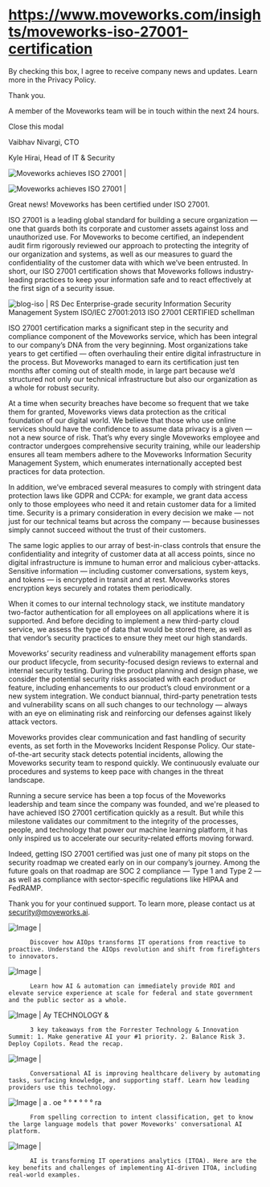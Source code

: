 # https://www.moveworks.com/insights/moveworks-iso-27001-certification

By checking this box, I agree to receive company news and updates. Learn more in the Privacy Policy.

Thank you.

A member of the Moveworks team will be in touch within the next 24 hours.



  Close this modal
  



Vaibhav Nivargi, CTO



Kyle Hirai, Head of IT & Security


![Moveworks achieves ISO 27001 | ](https://www.moveworks.com/hubfs/11_MW_Blog_Feature_ISOcertification.png)

![Moveworks achieves ISO 27001 | ](https://www.moveworks.com/hubfs/11_MW_Blog_Feature_ISOcertification.png)

Great news! Moveworks has been certified under ISO 27001. 

ISO 27001 is a leading global standard for building a secure organization — one that guards both its corporate and customer assets against loss and unauthorized use. For Moveworks to become certified, an independent audit firm rigorously reviewed our approach to protecting the integrity of our organization and systems, as well as our measures to guard the confidentiality of the customer data with which we’ve been entrusted. In short, our ISO 27001 certification shows that Moveworks follows industry-leading practices to keep your information safe and to react effectively at the first sign of a security issue.



![blog-iso | RS Dec Enterprise-grade security Information Security Management System ISO/IEC 27001:2013 ISO 27001 CERTIFIED schellman](https://www.moveworks.com/hs-fs/hubfs/blog-iso.png)

ISO 27001 certification marks a significant step in the security and compliance component of the Moveworks service, which has been integral to our company’s DNA from the very beginning. Most organizations take years to get certified — often overhauling their entire digital infrastructure in the process. But Moveworks managed to earn its certification just ten months after coming out of stealth mode, in large part because we’d structured not only our technical infrastructure but also our organization as a whole for robust security. 

At a time when security breaches have become so frequent that we take them for granted, Moveworks views data protection as the critical foundation of our digital world. We believe that those who use online services should have the confidence to assume data privacy is a given — not a new source of risk. That’s why every single Moveworks employee and contractor undergoes comprehensive security training, while our leadership ensures all team members adhere to the Moveworks Information Security Management System, which enumerates internationally accepted best practices for data protection.

In addition, we’ve embraced several measures to comply with stringent data protection laws like GDPR and CCPA: for example, we grant data access only to those employees who need it and retain customer data for a limited time. Security is a primary consideration in every decision we make — not just for our technical teams but across the company — because businesses simply cannot succeed without the trust of their customers. 

The same logic applies to our array of best-in-class controls that ensure the confidentiality and integrity of customer data at all access points, since no digital infrastructure is immune to human error and malicious cyber-attacks. Sensitive information — including customer conversations, system keys, and tokens — is encrypted in transit and at rest. Moveworks stores encryption keys securely and rotates them periodically.

When it comes to our internal technology stack, we institute mandatory two-factor authentication for all employees on all applications where it is supported. And before deciding to implement a new third-party cloud service, we assess the type of data that would be stored there, as well as that vendor’s security practices to ensure they meet our high standards.

Moveworks’ security readiness and vulnerability management efforts span our product lifecycle, from security-focused design reviews to external and internal security testing. During the product planning and design phase, we consider the potential security risks associated with each product or feature, including enhancements to our product’s cloud environment or a new system integration. We conduct biannual, third-party penetration tests and vulnerability scans on all such changes to our technology — always with an eye on eliminating risk and reinforcing our defenses against likely attack vectors.

Moveworks provides clear communication and fast handling of security events, as set forth in the Moveworks Incident Response Policy. Our state-of-the-art security stack detects potential incidents, allowing the Moveworks security team to respond quickly. We continuously evaluate our procedures and systems to keep pace with changes in the threat landscape.

Running a secure service has been a top focus of the Moveworks leadership and team since the company was founded, and we're pleased to have achieved ISO 27001 certification quickly as a result. But while this milestone validates our commitment to the integrity of the processes, people, and technology that power our machine learning platform, it has only inspired us to accelerate our security-related efforts moving forward. 

Indeed, getting ISO 27001 certified was just one of many pit stops on the security roadmap we created early on in our company’s journey. Among the future goals on that roadmap are SOC 2 compliance — Type 1 and Type 2 — as well as compliance with sector-specific regulations like HIPAA and FedRAMP.

Thank you for your continued support. To learn more, please contact us at security@moveworks.ai.

![Image | ](https://www.moveworks.com/hs-fs/hubfs/AIOps-featured-image.png)


          Discover how AIOps transforms IT operations from reactive to proactive. Understand the AIOps revolution and shift from firefighters to innovators.
        

![Image | ](https://www.moveworks.com/hs-fs/hubfs/Public-Sector-Convo-AI.png)


          Learn how AI & automation can immediately provide ROI and elevate service experience at scale for federal and state government and the public sector as a whole.
        

![Image | Ay TECHNOLOGY &](https://www.moveworks.com/hs-fs/hubfs/Forrester%20T%26I%20%281%29.png)


          3 key takeaways from the Forrester Technology & Innovation Summit: 1. Make generative AI your #1 priority. 2. Balance Risk 3. Deploy Copilots. Read the recap.
        

![Image | ](https://www.moveworks.com/hs-fs/hubfs/healthcare-test.png)


          Conversational AI is improving healthcare delivery by automating tasks, surfacing knowledge, and supporting staff. Learn how leading providers use this technology.
        

![Image | a . oe ° ° * ° ° ° ra](https://www.moveworks.com/hs-fs/hubfs/Moveworks_LLM_Feature.png)


          From spelling correction to intent classification, get to know the large language models that power Moveworks' conversational AI platform.
        

![Image | ](https://www.moveworks.com/hs-fs/hubfs/ITOA_feature.png)


          AI is transforming IT operations analytics (ITOA). Here are the key benefits and challenges of implementing AI-driven ITOA, including real-world examples.
        

